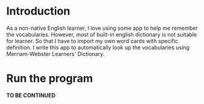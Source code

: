 # Introduction
As a non-native English learner, I love using some app to help me remember the vocabularies. However, most of built-in english dictionary is not suitable for learner. So that I have to import my own word cards with specific definition. I write this app to automatically look up the vocabularies using Merriam-Webster Learners' Dictionary. 

# Run the program
**TO BE CONTINUED**